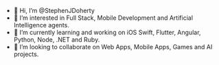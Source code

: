 - 👋 Hi, I’m @StephenJDoherty
- 👀 I’m interested in Full Stack, Mobile Development and Artificial Intelligence agents.
- 🌱 I’m currently learning and working on iOS Swift, Flutter, Angular, Python, Node, .NET and Ruby.
- 💞️ I’m looking to collaborate on Web Apps, Mobile Apps, Games and AI projects.

<!---
StephenJDoherty/StephenJDoherty is a ✨ special ✨ repository because its `README.md` (this file) appears on your GitHub profile.
You can click the Preview link to take a look at your changes.
--->
